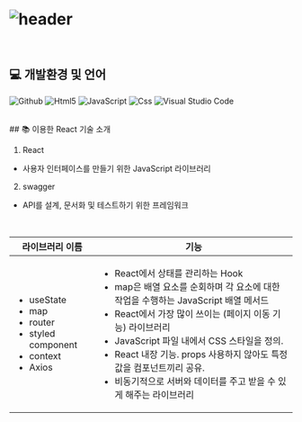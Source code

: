 # ![header](https://capsule-render.vercel.app/api?type=rounded&text=최애의교수&fontAlign=25&fontSize=60&desc=교수님%20찾기&descAlign=60&descAlignY=50&color=0:feac5e,50:c779d0,100:4bc0c8&fontColor=ffffff&animation=twinkling)

<br>

## 💻 개발환경 및 언어
<p>
  <img alt="Github" src ="https://img.shields.io/badge/Github-000000.svg?&style=for-the-badge&logo=Github&logoColor=white"/>
  <img alt="Html5" src="https://img.shields.io/badge/HTML5-E34F26?style=flat&logo=HTML5&logoColor=white">
  <img alt="JavaScript" src="https://img.shields.io/badge/Java-007396?style=flat&logo=Java&logoColor=white">
  <img alt="Css" src="https://img.shields.io/badge/CSS3-1572B6?style=flat&logo=CSS3&logoColor=white" >
  <img alt="Visual Studio Code" src ="https://img.shields.io/badge/Visual Studio Code-007ACC.svg?&style=for-the-badge&logo=Visual Studio Code&logoColor=white"/>
</p>

<br>
## 📚 이용한 React 기술 소개

1. React
* 사용자 인터페이스를 만들기 위한 JavaScript 라이브러리
            
2. swagger
* API를 설계, 문서화 및 테스트하기 위한 프레임워크

<br>

|라이브러리 이름|기능|
|------|-----|
|<ul><li>useState</li><li>map</li><li>router</li><li>styled component</li><li>context</li><li>Axios</li><ul>|<ul><li>React에서 상태를 관리하는 Hook </li><li>map은 배열 요소를 순회하며 각 요소에 대한 작업을 수행하는 JavaScript 배열 메서드</li><li>React에서 가장 많이 쓰이는 (페이지 이동 기능) 라이브러리</li><li>JavaScript 파일 내에서 CSS 스타일을 정의.</li><li>React 내장 기능. props 사용하지 않아도 특정값을 컴포넌트끼리 공유.</li><li>비동기적으로 서버와 데이터를 주고 받을 수 있게 해주는 라이브러리</li></ul>|